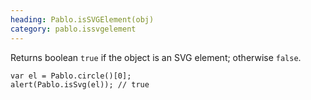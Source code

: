 ```yaml
--- 
heading: Pablo.isSVGElement(obj)
category: pablo.issvgelement
---
```


Returns boolean `true` if the object is an SVG element; otherwise `false`.

    var el = Pablo.circle()[0];
    alert(Pablo.isSvg(el)); // true
